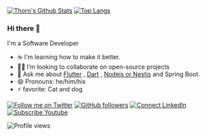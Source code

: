 [![Thorn's Github Stats](https://github-readme-stats.vercel.app/api?username=chornthorn&count_private=true&theme=transparent&show_icons=true&rank_icon=percentile&line_height=24)](https://github.com/chornthorn)
[![Top Langs](https://github-readme-stats-khode-io.vercel.app/api/top-langs/?username=chornthorn&layout=compact&langs_count=8&theme=transparent&size_weight=0.7&count_weight=0.3)]([https://github.com/anuraghazra/github-readme-stats](https://github.com/chornthorn/github-readme-stats))

### Hi there 👋

I'm a Software Developer 

- ☕ I'm learning how to make it better.
- 🧑‍💻 I’m looking to collaborate on open-source projects
- 💬 Ask me about [Flutter](https://flutter.dev) , [Dart](https://dart.dev) , [Nodejs or Nestjs](https://nestjs.com) and Spring Boot.
- 😄 Pronouns: he/him/his
- ⚡ favorite: Cat and dog 

[![Follow me on Twitter](https://img.shields.io/twitter/follow/bong_thorn?style=social)](https://twitter.com/bong_thorn)
[![GitHub followers](https://img.shields.io/github/followers/chornthorn?style=social)](https://github.com/chornthorn)
[![Connect LinkedIn](https://img.shields.io/badge/LinkedIn-informational?style=social&logo=linkedin)](https://www.linkedin.com/in/chornthorn)
[![Subscribe Youtube](https://img.shields.io/badge/Youtube-informational?style=social&logo=youtube)](https://www.youtube.com/@khodedevdotcom)

![Profile views](https://komarev.com/ghpvc/?username=chornthorn&color=brightgreen)
